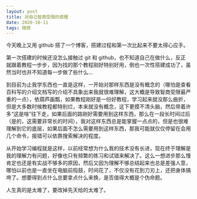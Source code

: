 ```yaml
---
layout: post
title: 对自己智商受限的感慨
date: 2020-10-11
tags: 随想   
---
```



今天晚上又用 github 搭了一个博客，搭建过程和第一次比起来不要太得心应手。

第一次搭建的时候还没怎么接触过 git 和 github，也不知道自己在做什么，反正就跟着教程一步步，因为找的那个教程刚好特别好用，倒也一次性搭建成功了，虽然当时也并不知道每一步做了些什么...

到目前为止我学东西也一直是这样，一开始对那样东西是没有概念的（哪怕是查看百科写的介绍文档写的介绍不具象出来我就很难理解，这大概是导致智商受限最严重的一点），依葫芦画瓢，如果教程刚好是一份好教程，学习起来就没那么曲折，但是大多数时候教程都特别烂，本来就没有概念，这下更摸不清头脑，然后带着许多“这是啥”往下走，如果后面的路刚好需要用到这样东西，那么在一段长时间过后（是的，这需要非常长的时间），我对这样东西总是能掌握一点点的，但是也很难理解到它的底层，如果后面不怎么需要用到这样东西，那我可能就仅仅停留在会用几个命令，报错可以依靠搜索解决的程度。

从开始学习编程就是这样，以前经常想为什么我的技术没有长进，现在终于理解是我的理解力有问题，好像也只有频繁的练习和试错来解决了。这么一想进步那么慢肯定也还是有实战不够多的原因，然后又因为理解不够总结起来也总是差强人意，哪怕以前也是一直坐在电脑前捣鼓，时间花了，不仅没有花到刀刃上，还把身体搞垮了。想要得到点什么总要拿点什么来换，是否值得大概是个伪命题。

人生真的是太难了，要改掉先天给的太难了。

